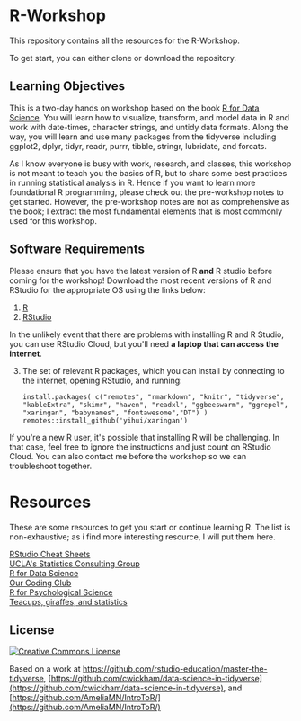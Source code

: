 # R-Workshop
This repository contains all the resources for the R-Workshop.

To get start, you can either clone or download the repository.


## Learning Objectives
This is a two-day hands on workshop based on the book [R for Data Science](http://r4ds.had.co.nz/). You will learn how to visualize, transform, and model data in R and work with date-times, character strings, and untidy data formats. Along the way, you will learn and use many packages from the tidyverse including ggplot2, dplyr, tidyr, readr, purrr, tibble, stringr, lubridate, and forcats.

As I know everyone is busy with work, research, and classes, this workshop is not meant to teach you the basics of R, but to share some best practices in running statistical analysis in R. Hence if you want to learn more foundational R programming, please check out the pre-workshop notes to get started. However, the pre-workshop notes are not as comprehensive as the book; I extract the most fundamental elements that is most commonly used for this workshop.


## Software Requirements
Please ensure that you have the latest version of R **and** R studio before coming for the workshop! Download the most recent versions of R and RStudio for the appropriate OS using the links below:

1. [R](https://cran.r-project.org/)
2. [RStudio](https://rstudio.com/products/rstudio/download/#download)

In the unlikely event that there are problems with installing R and R Studio, you can use RStudio Cloud, but you'll need **a laptop that can access the internet**.  

3. The set of relevant R packages, which you can install by connecting to the internet, opening RStudio, and running:  

    `install.packages(
        c("remotes", "rmarkdown", "knitr", "tidyverse", "kableExtra", "skimr",
        "haven", "readxl", "ggbeeswarm", "ggrepel", "xaringan", "babynames", "fontawesome","DT")
    )
    remotes::install_github('yihui/xaringan')`

If you're a new R user, it's possible that installing R will be challenging. In that case, feel free to ignore the instructions and just count on RStudio Cloud. You can also contact me before the workshop so we can troubleshoot together.



# Resources

These are some resources to get you start or continue learning R. The list is non-exhaustive; as i find more interesting resource, I will put them here.

[RStudio Cheat Sheets](https://rstudio.com/resources/cheatsheets)<br/>
[UCLA's Statistics Consulting Group](https://stats.idre.ucla.edu)<br/>
[R for Data Science](https://r4ds.had.co.nz)<br/>
[Our Coding Club](https://ourcodingclub.github.io/)<br/>
[R for Psychological Science](https://psyr.org/)<br/>
[Teacups, giraffes, and statistics](https://tinystats.github.io/teacups-giraffes-and-statistics/)<br/>


## License
<a rel="license" href="http://creativecommons.org/licenses/by/4.0/"><img alt="Creative Commons License" style="border-width:0" src="https://i.creativecommons.org/l/by/4.0/88x31.png" /></a>

Based on a work at <a xmlns:dct="http://purl.org/dc/terms/" href="https://github.com/rstudio-education/master-the-tidyverse" rel="dct:source">https://github.com/rstudio-education/master-the-tidyverse</a>, [https://github.com/cwickham/data-science-in-tidyverse](https://github.com/cwickham/data-science-in-tidyverse), and [https://github.com/AmeliaMN/IntroToR/](https://github.com/AmeliaMN/IntroToR/)
